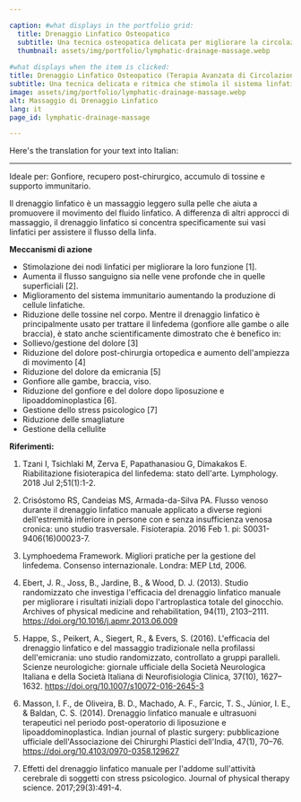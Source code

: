 ```yaml
---

caption: #what displays in the portfolio grid:
  title: Drenaggio Linfatico Osteopatico
  subtitle: Una tecnica osteopatica delicata per migliorare la circolazione, ridurre la ritenzione idrica e supportare il naturale processo di disintossicazione del corpo.
  thumbnail: assets/img/portfolio/lymphatic-drainage-massage.webp
  
#what displays when the item is clicked:
title: Drenaggio Linfatico Osteopatico (Terapia Avanzata di Circolazione e Disintossicazione)
subtitle: Una tecnica delicata e ritmica che stimola il sistema linfatico per promuovere la disintossicazione, ridurre il gonfiore e supportare la funzione immunitaria. Questo approccio è particolarmente utile per il recupero post-operatorio, l'infiammazione e la ritenzione di liquidi.
image: assets/img/portfolio/lymphatic-drainage-massage.webp
alt: Massaggio di Drenaggio Linfatico
lang: it
page_id: lymphatic-drainage-massage

---
```

Here's the translation for your text into Italian:

---

Ideale per: Gonfiore, recupero post-chirurgico, accumulo di tossine e supporto immunitario.

Il drenaggio linfatico è un massaggio leggero sulla pelle che aiuta a promuovere il movimento del fluido linfatico. A differenza di altri approcci di massaggio, il drenaggio linfatico si concentra specificamente sui vasi linfatici per assistere il flusso della linfa.

**Meccanismi di azione**
- Stimolazione dei nodi linfatici per migliorare la loro funzione [1].
- Aumenta il flusso sanguigno sia nelle vene profonde che in quelle superficiali [2].
- Miglioramento del sistema immunitario aumentando la produzione di cellule linfatiche.
- Riduzione delle tossine nel corpo.
Mentre il drenaggio linfatico è principalmente usato per trattare il linfedema (gonfiore alle gambe o alle braccia), è stato anche scientificamente dimostrato che è benefico in:
- Sollievo/gestione del dolore [3]
- Riduzione del dolore post-chirurgia ortopedica e aumento dell'ampiezza di movimento [4]
- Riduzione del dolore da emicrania [5]
- Gonfiore alle gambe, braccia, viso.
- Riduzione del gonfiore e del dolore dopo liposuzione e lipoaddominoplastica [6].
- Gestione dello stress psicologico [7]
- Riduzione delle smagliature 
- Gestione della cellulite 

**Riferimenti:**
1. Tzani I, Tsichlaki M, Zerva E, Papathanasiou G, Dimakakos E. Riabilitazione fisioterapica del linfedema: stato dell'arte. Lymphology. 2018 Jul 2;51(1):1-2.

2. Crisóstomo RS, Candeias MS, Armada-da-Silva PA. Flusso venoso durante il drenaggio linfatico manuale applicato a diverse regioni dell'estremità inferiore in persone con e senza insufficienza venosa cronica: uno studio trasversale. Fisioterapia. 2016 Feb 1. pi: S0031-9406(16)00023-7.

3. Lymphoedema Framework. Migliori pratiche per la gestione del linfedema. Consenso internazionale. Londra: MEP Ltd, 2006.

4. Ebert, J. R., Joss, B., Jardine, B., & Wood, D. J. (2013). Studio randomizzato che investiga l'efficacia del drenaggio linfatico manuale per migliorare i risultati iniziali dopo l'artroplastica totale del ginocchio. Archives of physical medicine and rehabilitation, 94(11), 2103–2111. https://doi.org/10.1016/j.apmr.2013.06.009 

5. Happe, S., Peikert, A., Siegert, R., & Evers, S. (2016). L'efficacia del drenaggio linfatico e del massaggio tradizionale nella profilassi dell'emicrania: uno studio randomizzato, controllato a gruppi paralleli. Scienze neurologiche: giornale ufficiale della Società Neurologica Italiana e della Società Italiana di Neurofisiologia Clinica, 37(10), 1627–1632. https://doi.org/10.1007/s10072-016-2645-3 

6. Masson, I. F., de Oliveira, B. D., Machado, A. F., Farcic, T. S., Júnior, I. E., & Baldan, C. S. (2014). Drenaggio linfatico manuale e ultrasuoni terapeutici nel periodo post-operatorio di liposuzione e lipoaddominoplastica. Indian journal of plastic surgery: pubblicazione ufficiale dell'Associazione dei Chirurghi Plastici dell'India, 47(1), 70–76. https://doi.org/10.4103/0970-0358.129627 

7. Effetti del drenaggio linfatico manuale per l'addome sull'attività cerebrale di soggetti con stress psicologico. Journal of physical therapy science. 2017;29(3):491-4.